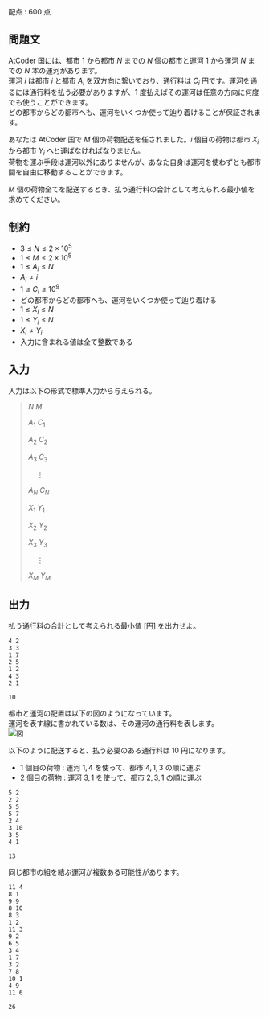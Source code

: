 配点 : $600$ 点

## 問題文

AtCoder 国には、都市 $1$ から都市 $N$ までの $N$ 個の都市と運河 $1$ から運河 $N$ までの $N$ 本の運河があります。<br>
運河 $i$ は都市 $i$ と都市 $A_i$ を双方向に繋いでおり、通行料は $C_i$ 円です。運河を通るには通行料を払う必要がありますが、$1$ 度払えばその運河は任意の方向に何度でも使うことができます。<br>
どの都市からどの都市へも、運河をいくつか使って辿り着けることが保証されます。  

あなたは AtCoder 国で $M$ 個の荷物配送を任されました。$i$ 個目の荷物は都市 $X_i$ から都市 $Y_i$ へと運ばなければなりません。<br>
荷物を運ぶ手段は運河以外にありませんが、あなた自身は運河を使わずとも都市間を自由に移動することができます。

$M$ 個の荷物全てを配送するとき、払う通行料の合計として考えられる最小値を求めてください。  

## 制約

- $3 \le N \le 2 \times 10^5$
- $1 \le M \le 2 \times 10^5$
- $1 \le A_i \le N$
- $A_i \neq i$
- $1 \le C_i \le 10^9$
- どの都市からどの都市へも、運河をいくつか使って辿り着ける
- $1 \le X_i \le N$
- $1 \le Y_i \le N$
- $X_i \neq Y_i$
- 入力に含まれる値は全て整数である

## 入力

入力は以下の形式で標準入力から与えられる。

> $N$ $M$
> 
> $A_1$ $C_1$
> 
> $A_2$ $C_2$
> 
> $A_3$ $C_3$
> 
> $\hspace{13pt} \vdots$
> 
> $A_N$ $C_N$
> 
> $X_1$ $Y_1$
> 
> $X_2$ $Y_2$
> 
> $X_3$ $Y_3$
> 
> $\hspace{13pt} \vdots$
> 
> $X_M$ $Y_M$

## 出力

払う通行料の合計として考えられる最小値 [円] を出力せよ。  

```input1
4 2
3 3
1 7
2 5
1 2
4 3
2 1
```

```output1
10
```

都市と運河の配置は以下の図のようになっています。<br>
運河を表す線に書かれている数は、その運河の通行料を表します。<br>
![図](https://img.atcoder.jp/ghi/00d4990e6b1dd2b0c18ce27618430f91.png)  

以下のように配送すると、払う必要のある通行料は $10$ 円になります。  

- $1$ 個目の荷物 : 運河 $1, 4$ を使って、都市 $4, 1, 3$ の順に運ぶ
- $2$ 個目の荷物 : 運河 $3, 1$ を使って、都市 $2, 3, 1$ の順に運ぶ

```input2
5 2
2 2
5 5
5 7
2 4
3 10
3 5
4 1
```

```output2
13
```

同じ都市の組を結ぶ運河が複数ある可能性があります。  

```input3
11 4
8 1
9 9
8 10
8 3
1 2
11 3
9 2
6 5
3 4
1 7
3 2
7 8
10 1
4 9
11 6
```

```output3
26
```